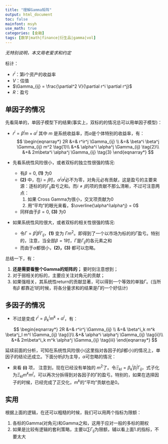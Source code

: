 ```yaml
---
title: "理解Gamma矩阵"
output: html_document
toc: false
mainfont: msyh
use_math: true
categories: [金融]
tags: [数学|math|finance|衍生品|gamma|vol]
---
```

<meta http-equiv='Content-Type' content='text/html; charset=utf-8' />

*无特别说明，本文用老爱求和约定*

标计：
* $r^i$：第i个资产的收益率
* $V$：估值
* $\Gamma_{ij} = \frac{\partial^2 V}{\partial r^i \partial r^j}$
* $R$：盈亏

## 单因子的情况
先看简单的，单因子模型下的结果(事实上，双标的的情况总可以用单因子模型)：
* $r^i = \beta^i m + \alpha^i$ 其中 $m$ 是系统收益率，而$\alpha$是个体特别的收益率，有：
$$
\begin{eqnarray*}
2R &=& r^ir^j \Gamma_{ij} \\
&=& \beta^i \beta^j \Gamma_{ij} m^2 \tag{1}\\
&+& \alpha^i \alpha^j \Gamma_{ij} \tag{2}\\
&+& 2m\beta^i \alpha^j \Gamma_{ij} \tag{3}
\end{eqnarray*}
$$

* 先看系统性风险很小，或者双标的独立性很强的情况:
  * 有$\beta = 0$, **(1)** 为0
  * **(2)** 中，在$i=j$时，$\alpha^i\alpha^j$必不为零，对角元必有贡献，这是盈亏的主要来源：逐标的的$\Gamma_{ij}$盈亏之和。而$i\neq j$的项的贡献不那么清晰，不过可注意两点：
	1. 如果 Cross Gamma为很小，交叉项贡献为0
	2. 用“平均”的眼光来看，$\overline{\alpha^i\alpha^j} = 0$
  * 同样由于$\beta=0$, **(3)** 为0

* 如果系统性风险很大，或者双标的相关性很强的情况:
  * 令$\Gamma = \beta^i\beta^j\Gamma_{ij}$，**(1)** 变为 $\Gamma m^2$。即得到了一个以市场为标的的$\Gamma$盈亏。特别的，注意，当全部$\beta=1$时，$\Gamma$是$\Gamma_{ij}$的各元素之和
  * 而由于$\alpha$都很小，**(2)，(3)** 都可以忽略。

总结一下，有：
1. **还是需要看整个Gamma的矩阵的；** 要时刻注意想到；
2. 对于弱相关的标的，主要应关注对角元的贡献；
3. 如果强相关，其系统性return的贡献显著，可以得到一个等效的单独$\Gamma$。(当所有$\beta$ 都靠近1的时候，将各分量求和的结果是$\Gamma$的一个好估计)

## 多因子的情况

* 不过是变成 $r^i = \beta^i_k m^k + \alpha^i$，有：

$$
\begin{eqnarray*}
2R &=& r^ir^j \Gamma_{ij} \\
&=& \beta^i_k m^k \beta^j_l m^l \Gamma_{ij} \tag{i}\\
&+& \alpha^i \alpha^j \Gamma_{ij} \tag{ii}\\
&+& 2m\beta^i_k m^k \alpha^j \Gamma_{ij} \tag{iii}
\end{eqnarray*}
$$

延续前面的分析，可知在系统性风险很小(这里指对各因子的$\beta$都小)的情况上，单因子的结论还成立。下面分析$\beta$为主导，$\alpha$可忽略的情况：

* 来看 **(i)** 项， 注意到，现在已经没有单独的 $m^2$了。令$\Xi_{kl} = \beta_k^i\beta_l^j\Gamma_{ij}$，式子化为$\Xi_{kl}m^k m^l$。可以再次分拆得到对各因子的$\Gamma$的盈亏。特别的，如果在选择因子的时候，已经完成了正交化，$m^k$的“平均”贡献也是0。


## 实用
根据上面的逻辑，在还可以粗糙的时候，我们可以用两个指标为限额：
1. 各标的Gamma(对角元)和Gamma之和，这用于应对一般的多标的期权
2. 如果是比较有逻辑的套利策略，主要以$\sum \Gamma_{ij}$为限额，辅以看上面1.的指标，不要太大
